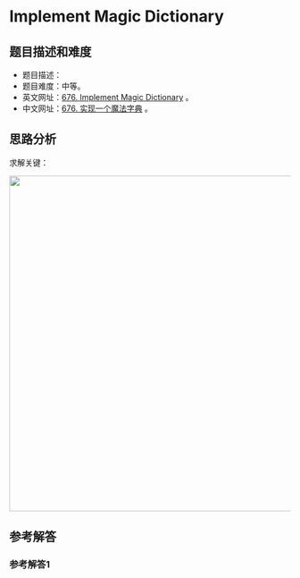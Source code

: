 # Implement Magic Dictionary

## 题目描述和难度
+ 题目描述：
+ 题目难度：中等。
+ 英文网址：[676. Implement Magic Dictionary](https://leetcode.com/problems/implement-magic-dictionary/description/)  。
+ 中文网址：[676. 实现一个魔法字典](https://leetcode-cn.com/problems/implement-magic-dictionary/description/)  。
## 思路分析
求解关键：

<img src="https://liweiwei1419.github.io/images/leetcode-solution/" width="600">

## 参考解答
### 参考解答1

```java

```